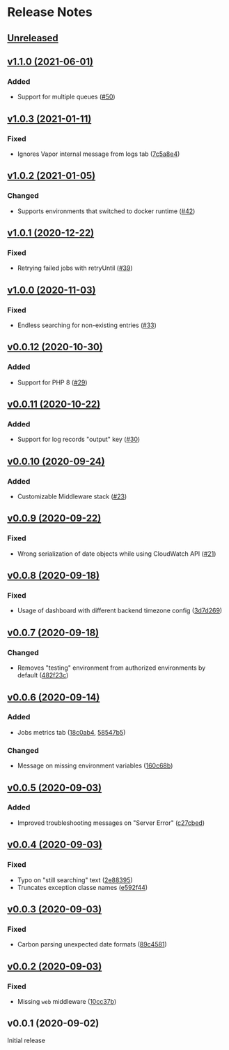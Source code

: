 # Release Notes

## [Unreleased](https://github.com/laravel/vapor-ui/compare/v1.1.0...master)


## [v1.1.0 (2021-06-01)](https://github.com/laravel/vapor-ui/compare/v1.0.3...v1.1.0)

### Added
- Support for multiple queues ([#50](https://github.com/laravel/vapor-ui/pull/50))


## [v1.0.3 (2021-01-11)](https://github.com/laravel/vapor-ui/compare/v1.0.2...v1.0.3)

### Fixed
- Ignores Vapor internal message from logs tab ([7c5a8e4](https://github.com/laravel/vapor-ui/commit/7c5a8e42014099f9ba70c3f99e0905141dd311df))


## [v1.0.2 (2021-01-05)](https://github.com/laravel/vapor-ui/compare/v1.0.1...v1.0.2)

### Changed
- Supports environments that switched to docker runtime ([#42](https://github.com/laravel/vapor-ui/pull/42))


## [v1.0.1 (2020-12-22)](https://github.com/laravel/vapor-ui/compare/v1.0.0...v1.0.1)

### Fixed
- Retrying failed jobs with retryUntil ([#39](https://github.com/laravel/vapor-ui/pull/39))


## [v1.0.0 (2020-11-03)](https://github.com/laravel/vapor-ui/compare/v0.0.12...v1.0.0)

### Fixed
- Endless searching for non-existing entries ([#33](https://github.com/laravel/vapor-ui/pull/33))


## [v0.0.12 (2020-10-30)](https://github.com/laravel/vapor-ui/compare/v0.0.11...v0.0.12)

### Added
- Support for PHP 8 ([#29](https://github.com/laravel/vapor-ui/pull/29))


## [v0.0.11 (2020-10-22)](https://github.com/laravel/vapor-ui/compare/v0.0.10...v0.0.11)

### Added
- Support for log records "output" key ([#30](https://github.com/laravel/vapor-ui/pull/30))


## [v0.0.10 (2020-09-24)](https://github.com/laravel/vapor-ui/compare/v0.0.9...v0.0.10)

### Added
- Customizable Middleware stack ([#23](https://github.com/laravel/vapor-ui/pull/23))


## [v0.0.9 (2020-09-22)](https://github.com/laravel/vapor-ui/compare/v0.0.8...v0.0.9)

### Fixed
- Wrong serialization of date objects while using CloudWatch API ([#21](https://github.com/laravel/vapor-ui/pull/21))


## [v0.0.8 (2020-09-18)](https://github.com/laravel/vapor-ui/compare/v0.0.7...v0.0.8)

### Fixed
- Usage of dashboard with different backend timezone config ([3d7d269](https://github.com/laravel/vapor-ui/commit/3d7d269aa985e92480f0999ff4b91aff190926e0))


## [v0.0.7 (2020-09-18)](https://github.com/laravel/vapor-ui/compare/v0.0.6...v0.0.7)

### Changed
- Removes "testing" environment from authorized environments by default ([482f23c](https://github.com/laravel/vapor-ui/commit/482f23c6ad5605cd4a247e148948998ed5c2b02b))


## [v0.0.6 (2020-09-14)](https://github.com/laravel/vapor-ui/compare/v0.0.5...v0.0.6)

### Added
- Jobs metrics tab ([18c0ab4](https://github.com/laravel/vapor-ui/commit/18c0ab4944adae359d0428da6a5f4b3219121453), [58547b5](https://github.com/laravel/vapor-ui/commit/58547b5e766ac6c1a1a6d5aeb78b1ca619a90088))

### Changed
- Message on missing environment variables ([160c68b](https://github.com/laravel/vapor-ui/commit/160c68bd683c4edcf56a7699e69bb745afbbb0af))


## [v0.0.5 (2020-09-03)](https://github.com/laravel/vapor-ui/compare/v0.0.4...v0.0.5)

### Added
- Improved troubleshooting messages on "Server Error" ([c27cbed](https://github.com/laravel/vapor-ui/commit/c27cbedcc300fdf5d0b26f895f7736c25929a21f))


## [v0.0.4 (2020-09-03)](https://github.com/laravel/vapor-ui/compare/v0.0.3...v0.0.4)

### Fixed
- Typo on "still searching" text ([2e88395](https://github.com/laravel/vapor-ui/commit/2e88395378163636fab171289e2b1fa400a4dae4))
- Truncates exception classe names ([e592f44](https://github.com/laravel/vapor-ui/commit/e592f44ee9c13af4032fe347f196d9a9cc5d0782))


## [v0.0.3 (2020-09-03)](https://github.com/laravel/vapor-ui/compare/v0.0.2...v0.0.3)

### Fixed
- Carbon parsing unexpected date formats ([89c4581](https://github.com/laravel/vapor-ui/commit/89c4581f5ab897bf7965cc29b26bb2e389985bed))


## [v0.0.2 (2020-09-03)](https://github.com/laravel/vapor-ui/compare/v0.0.1...v0.0.2)

### Fixed
- Missing `web` middleware ([10cc37b](https://github.com/laravel/vapor-ui/commit/10cc37ba070fe3f0e44ce973cad5abf72786c694))


## v0.0.1 (2020-09-02)

Initial release

